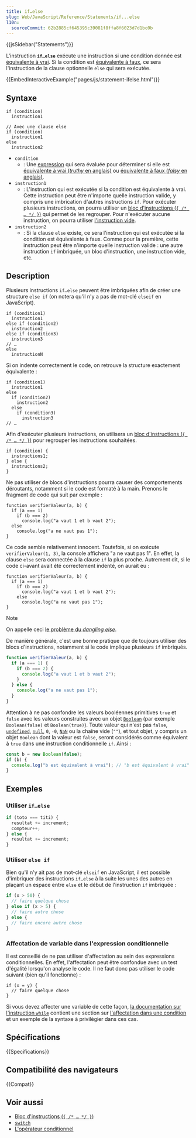```yaml
---
title: if…else
slug: Web/JavaScript/Reference/Statements/if...else
l10n:
  sourceCommit: 62b2885cf645395c39081f8ffa8f6023d7d1bc0b
---
```


{{jsSidebar("Statements")}}

L'instruction **`if…else`** exécute une instruction si une condition donnée est [équivalente à vrai](/fr/docs/Glossary/Truthy). Si la condition est [équivalente à faux](/fr/docs/Glossary/Falsy), ce sera l'instruction de la clause optionnelle `else` qui sera exécutée.

{{EmbedInteractiveExample("pages/js/statement-ifelse.html")}}

## Syntaxe

```js-nolint
if (condition)
  instruction1

// Avec une clause else
if (condition)
  instruction1
else
  instruction2
```

- `condition`
  - : Une [expression](/fr/docs/Web/JavaScript/Guide/Expressions_and_operators) qui sera évaluée pour déterminer si elle est [équivalente à vrai (<i lang="en">truthy</i> en anglais)](/fr/docs/Glossary/Truthy) ou [équivalente à faux (<i lang="en">falsy</i> en anglais)](/fr/docs/Glossary/Falsy).
- `instruction1`
  - : L'instruction qui est exécutée si la condition est équivalente à vrai. Cette instruction peut être n'importe quelle instruction valide, y compris une imbrication d'autres instructions `if`. Pour exécuter plusieurs instructions, on pourra utiliser un [bloc d'instructions (`{ /* … */ }`)](/fr/docs/Web/JavaScript/Reference/Statements/block) qui permet de les regrouper. Pour n'exécuter aucune instruction, on pourra utiliser [l'instruction vide](/fr/docs/Web/JavaScript/Reference/Statements/Empty).
- `instruction2`
  - : Si la clause `else` existe, ce sera l'instruction qui est exécutée si la condition est équivalente à faux. Comme pour la première, cette instruction peut être n'importe quelle instruction valide&nbsp;: une autre instruction `if` imbriquée, un bloc d'instruction, une instruction vide, etc.

## Description

Plusieurs instructions `if…else` peuvent être imbriquées afin de créer une structure `else if` (on notera qu'il n'y a pas de mot-clé `elseif` en JavaScript).

```js-nolint
if (condition1)
  instruction1
else if (condition2)
  instruction2
else if (condition3)
  instruction3
// …
else
  instructionN
```

Si on indente correctement le code, on retrouve la structure exactement équivalente&nbsp;:

```js-nolint
if (condition1)
  instruction1
else
  if (condition2)
    instruction2
  else
    if (condition3)
      instruction3
// …
```

Afin d'exécuter plusieurs instructions, on utilisera un [bloc d'instructions (`{ /* … */ }`)](/fr/docs/Web/JavaScript/Reference/Statements/block) pour regrouper les instructions souhaitées.

```js-nolint
if (condition) {
  instructions1;
} else {
  instructions2;
}
```

Ne pas utiliser de blocs d'instructions pourra causer des comportements déroutants, notamment si le code est formaté à la main. Prenons le fragment de code qui suit par exemple&nbsp;:

```js-nolint example-bad
function verifierValeur(a, b) {
  if (a === 1)
    if (b === 2)
      console.log("a vaut 1 et b vaut 2");
  else
    console.log("a ne vaut pas 1");
}
```

Ce code semble relativement innocent. Toutefois, si on exécute `verifierValeur(1, 3)`, la console affichera "a ne vaut pas 1". En effet, la clause `else` sera connectée à la clause `if` la plus proche. Autrement dit, si le code ci-avant avait été correctement indenté, on aurait eu&nbsp;:

```js-nolint
function verifierValeur(a, b) {
  if (a === 1)
    if (b === 2)
      console.log("a vaut 1 et b vaut 2");
    else
      console.log("a ne vaut pas 1");
}
```

> [!NOTE]
> On appelle ceci [le problème du <i lang="en">dangling else</i>](https://fr.wikipedia.org/wiki/Dangling_else).

De manière générale, c'est une bonne pratique que de toujours utiliser des blocs d'instructions, notamment si le code implique plusieurs `if` imbriqués.

```js example-good
function verifierValeur(a, b) {
  if (a === 1) {
    if (b === 2) {
      console.log("a vaut 1 et b vaut 2");
    }
  } else {
    console.log("a ne vaut pas 1");
  }
}
```

Attention à ne pas confondre les valeurs booléennes primitives `true` et `false` avec les valeurs construites avec un objet [`Boolean`](/fr/docs/Web/JavaScript/Reference/Global_Objects/Boolean) (par exemple `Boolean(false)` et `Boolean(true)`). Toute valeur qui n'est pas `false`, [`undefined`](/fr/docs/Web/JavaScript/Reference/Global_Objects/undefined), [`null`](/fr/docs/Web/JavaScript/Reference/Operators/null), `0`, `-0`, [`NaN`](/fr/docs/Web/JavaScript/Reference/Global_Objects/NaN) ou la chaîne vide (`""`), et tout objet, y compris un objet `Boolean` dont la valeur est `false`, seront considérés comme équivalent à `true` dans une instruction conditionnelle `if`. Ainsi&nbsp;:

```js
const b = new Boolean(false);
if (b) {
  console.log("b est équivalent à vrai"); // "b est équivalent à vrai"
}
```

## Exemples

### Utiliser `if…else`

```js
if (toto === titi) {
  resultat += increment;
  compteur++;
} else {
  resultat += increment;
}
```

### Utiliser `else if`

Bien qu'il n'y ait pas de mot-clé `elseif` en JavaScript, il est possible d'imbriquer des instructions `if…else` à la suite les unes des autres en plaçant un espace entre `else` et le début de l'instruction `if` imbriquée&nbsp;:

```js
if (x > 50) {
  // faire quelque chose
} else if (x > 5) {
  // faire autre chose
} else {
  // faire encore autre chose
}
```

### Affectation de variable dans l'expression conditionnelle

Il est conseillé de ne pas utiliser d'affectation au sein des expressions conditionnelles. En effet, l'affectation peut être confondue avec un test d'égalité lorsqu'on analyse le code. Il ne faut donc pas utiliser le code suivant (bien qu'il fonctionne)&nbsp;:

```js-nolint example-bad
if (x = y) {
  // faire quelque chose
}
```

Si vous devez affecter une variable de cette façon, [la documentation sur l'instruction `while`](/fr/docs/Web/JavaScript/Reference/Statements/while) contient une section sur [l'affectation dans une condition](/fr/docs/Web/JavaScript/Reference/Statements/while#attention_aux_affectations_dans_les_conditions) et un exemple de la syntaxe à privilégier dans ces cas.

## Spécifications

{{Specifications}}

## Compatibilité des navigateurs

{{Compat}}

## Voir aussi

- [Bloc d'instructions (`{ /* … */ }`)](/fr/docs/Web/JavaScript/Reference/Statements/block)
- [`switch`](/fr/docs/Web/JavaScript/Reference/Statements/switch)
- [L'opérateur conditionnel](/fr/docs/Web/JavaScript/Reference/Operators/Conditional_operator)
